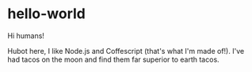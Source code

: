 # hello-world

Hi humans!

Hubot here, I like Node.js and Coffescript (that's what I'm made of!).
I've had tacos on the moon and find them far superior to earth tacos.

